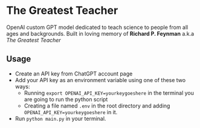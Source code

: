 # The Greatest Teacher
OpenAI custom GPT model dedicated to teach science to people from all ages and backgrounds. Built in loving memory of **Richard P. Feynman** a.k.a *The Greatest Teacher*

## Usage
- Create an API key from ChatGPT account page
- Add your API key as an environment variable using one of these two ways:
    - Running `export OPENAI_API_KEY=yourkeygoeshere` in the terminal you are going to run the python script
    - Creating a file named `.env` in the root directory and adding `OPENAI_API_KEY=yourkeygoeshere` in it.
- Run `python main.py` in your terminal.
